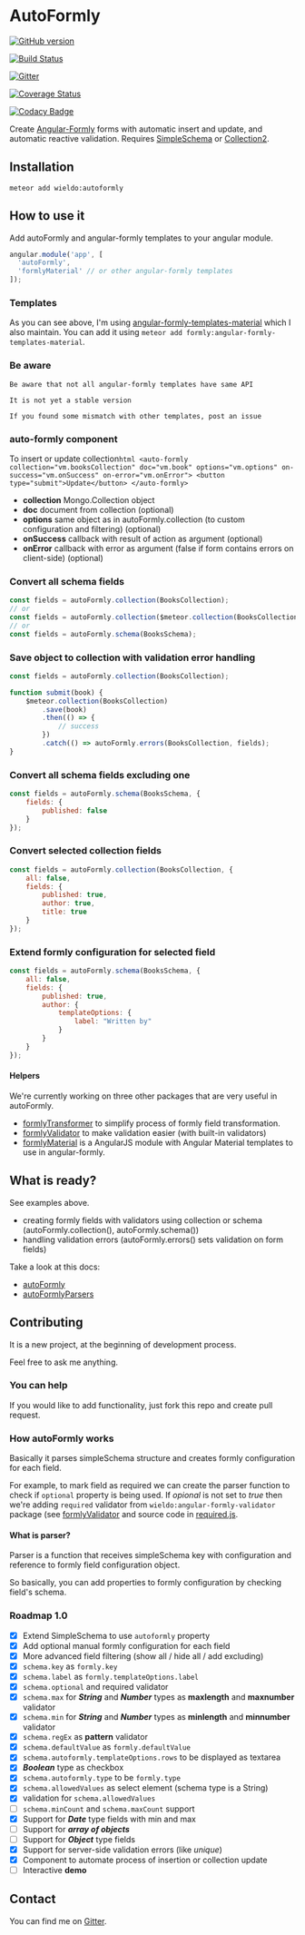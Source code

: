 AutoFormly
==========

[![GitHub version](https://badge.fury.io/gh/wieldo%2Fmeteor-autoformly.svg)](https://badge.fury.io/gh/wieldo%2Fmeteor-autoformly)

[![Build Status](https://travis-ci.org/wieldo/meteor-autoformly.svg)](https://travis-ci.org/wieldo/meteor-autoformly)

[![Gitter](https://badges.gitter.im/Join%20Chat.svg)](https://gitter.im/wieldo/meteor-autoformly?utm_source=badge&utm_medium=badge&utm_campaign=pr-badge&utm_content=badge)

[![Coverage Status](https://coveralls.io/repos/wieldo/meteor-autoformly/badge.svg?branch=master&service=github)](https://coveralls.io/github/wieldo/meteor-autoformly?branch=master)

[![Codacy Badge](https://api.codacy.com/project/badge/grade/b55750daf3c6417caf63154da85a9eae)](https://www.codacy.com/app/mys-sterowiec/meteor-autoformly)

Create [Angular-Formly](http://angular-formly.com) forms with automatic insert and update, and automatic reactive validation. Requires [SimpleSchema](http://github.com/aldeed/meteor-simple-schema) or [Collection2](http://github.com/aldeed/meteor-collection2).

Installation
------------

```
meteor add wieldo:autoformly
```

How to use it
-------------

Add autoFormly and angular-formly templates to your angular module.

```javascript
angular.module('app', [
  'autoFormly',
  'formlyMaterial' // or other angular-formly templates
]);
```

### Templates

As you can see above, I'm using [angular-formly-templates-material](http://github.com/formly-js/angular-formly-templates-material) which I also maintain. You can add it using `meteor add formly:angular-formly-templates-material`.

### Be aware

```
Be aware that not all angular-formly templates have same API

It is not yet a stable version

If you found some mismatch with other templates, post an issue
```

### auto-formly component

To insert or update collection`html
<auto-formly
    collection="vm.booksCollection"
    doc="vm.book"
    options="vm.options"
    on-success="vm.onSuccess"
    on-error="vm.onError">
    <button type="submit">Update</button>
</auto-formly>
`

-	**collection** Mongo.Collection object
-	**doc** document from collection (optional)
-	**options** same object as in autoFormly.collection (to custom configuration and filtering) (optional)
-	**onSuccess** callback with result of action as argument (optional)
-	**onError** callback with error as argument (false if form contains errors on client-side) (optional)

### Convert all schema fields

```javascript
const fields = autoFormly.collection(BooksCollection);
// or
const fields = autoFormly.collection($meteor.collection(BooksCollection);
// or
const fields = autoFormly.schema(BooksSchema);
```

### Save object to collection with validation error handling

```javascript
const fields = autoFormly.collection(BooksCollection);

function submit(book) {
    $meteor.collection(BooksCollection)
        .save(book)
        .then(() => {
            // success
        })
        .catch(() => autoFormly.errors(BooksCollection, fields);
}
```

### Convert all schema fields excluding one

```javascript
const fields = autoFormly.schema(BooksSchema, {
    fields: {
        published: false
    }
});
```

### Convert selected collection fields

```javascript
const fields = autoFormly.collection(BooksCollection, {
    all: false,
    fields: {
        published: true,
        author: true,
        title: true
    }
});
```

### Extend formly configuration for selected field

```javascript
const fields = autoFormly.schema(BooksSchema, {
    all: false,
    fields: {
        published: true,
        author: {
            templateOptions: {
                label: "Written by"
            }
        }
    }
});
```

#### Helpers

We're currently working on three other packages that are very useful in autoFormly.

-	[formlyTransformer](http://github.com/wieldo/angular-formly-transformer) to simplify process of formly field transformation.
-	[formlyValidator](http://github.com/wieldo/angular-formly-validator) to make validation easier (with built-in validators)
-	[formlyMaterial](http://github.com/formly-js/angular-formly-templates-material) is a AngularJS module with Angular Material templates to use in angular-formly.

What is ready?
--------------

See examples above.

-	creating formly fields with validators using collection or schema (autoFormly.collection(), autoFormly.schema())
-	handling validation errors (autoFormly.errors() sets validation on form fields)

Take a look at this docs:

-	[autoFormly](docs/auto-formly.md)
-	[autoFormlyParsers](docs/auto-formly-parsers.md)

Contributing
------------

It is a new project, at the beginning of development process.

Feel free to ask me anything.

### You can help

If you would like to add functionality, just fork this repo and create pull request.

### How autoFormly works

Basically it parses simpleSchema structure and creates formly configuration for each field.

For example, to mark field as required we can create the parser function to check if `optional` property is being used. If *opional* is not set to *true* then we're adding `required` validator from `wieldo:angular-formly-validator` package (see [formlyValidator](http://github.com/wieldo/angular-formly-validator) and source code in [required.js](lib/client/parsers/validators/required.js).

#### What is parser?

Parser is a function that receives simpleSchema key with configuration and reference to formly field configuration object.

So basically, you can add properties to formly configuration by checking field's schema.

### Roadmap 1.0

-	[x] Extend SimpleSchema to use `autoformly` property
-	[x] Add optional manual formly configuration for each field
-	[x] More advanced field filtering (show all / hide all / add excluding)
-	[x] `schema.key` as `formly.key`
-	[x] `schema.label` as `formly.templateOptions.label`
-	[x] `schema.optional` and required validator
-	[x] `schema.max` for ***String*** and ***Number*** types as **maxlength** and **maxnumber** validator
-	[x] `schema.min` for ***String*** and ***Number*** types as **minlength** and **minnumber** validator
-	[x] `schema.regEx` as **pattern** validator
-	[x] `schema.defaultValue` as `formly.defaultValue`
-	[x] `schema.autoformly.templateOptions.rows` to be displayed as textarea
-	[x] ***Boolean*** type as checkbox
-	[x] `schema.autoformly.type` to be `formly.type`
-	[x] `schema.allowedValues` as select element (schema type is a String)
-	[x] validation for `schema.allowedValues`
-	[ ] `schema.minCount` and `schema.maxCount` support
-	[x] Support for ***Date*** type fields with min and max
-	[ ] Support for ***array of objects***
-	[ ] Support for ***Object*** type fields
-	[x] Support for server-side validation errors (like *unique*\)
-	[x] Component to automate process of insertion or collection update
-	[ ] Interactive **demo**

Contact
-------

You can find me on [Gitter](https://gitter.im/wieldo/meteor-autoformly).
